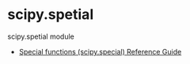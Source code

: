 # scipy.spetial

scipy.spetial module

- [Special functions (scipy.special) Reference Guide](https://docs.scipy.org/doc/scipy/reference/special.html)

